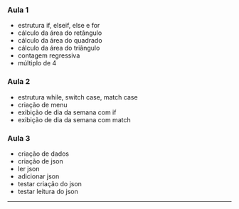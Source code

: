 ### Aula 1<br>
 - estrutura if, elseif, else e for<br>
 - cálculo da área do retângulo<br>
 - cálculo da área do quadrado<br>
 - cálculo da área do triângulo<br>
 - contagem regressiva<br>
 - múltiplo de 4<br>

### Aula 2<br>
- estrutura while, switch case, match case<br>
- criação de menu<br>
- exibição de dia da semana com if<br>
- exibição de dia da semana com match<br>

### Aula 3<br>
- criação de dados<br>
- criação de json<br>
- ler json<br>
- adicionar json<br>
- testar criação do json<br>
- testar leitura do json<br>
-----------------------------------------------------------------------------------------------------------------------------------------------------------------------------------
